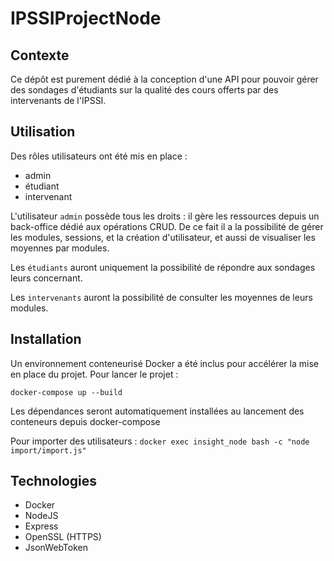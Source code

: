 # IPSSIProjectNode

## Contexte

Ce dépôt est purement dédié à la conception d'une API pour pouvoir gérer des sondages d'étudiants sur la qualité des cours offerts par des intervenants de l'IPSSI.

## Utilisation

Des rôles utilisateurs ont été mis en place :

- admin
- étudiant
- intervenant

L'utilisateur `admin` possède tous les droits : il gère les ressources depuis un back-office dédié aux opérations CRUD.
De ce fait il a la possibilité de gérer les modules, sessions, et la création d'utilisateur, et aussi de visualiser les moyennes par modules.

Les `étudiants` auront uniquement la possibilité de répondre aux sondages leurs concernant.

Les `intervenants` auront la possibilité de consulter les moyennes de leurs modules.

## Installation

Un environnement conteneurisé Docker a été inclus pour accélérer la mise en place du projet.
Pour lancer le projet :

`docker-compose up --build`

Les dépendances seront automatiquement installées au lancement des conteneurs depuis docker-compose

Pour importer des utilisateurs : `docker exec insight_node bash -c "node import/import.js"`

## Technologies

- Docker
- NodeJS
- Express
- OpenSSL (HTTPS)
- JsonWebToken
